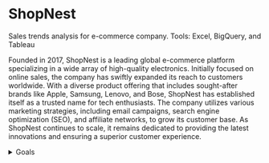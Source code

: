 # ShopNest
Sales trends analysis for e-commerce company. Tools: Excel, BigQuery, and Tableau

Founded in 2017, ShopNest is a leading global e-commerce platform specializing in a wide array of high-quality electronics. Initially focused on online sales, the company has swiftly expanded its reach to customers worldwide. With a diverse product offering that includes sought-after brands like Apple, Samsung, Lenovo, and Bose, ShopNest has established itself as a trusted name for tech enthusiasts. The company utilizes various marketing strategies, including email campaigns, search engine optimization (SEO), and affiliate networks, to grow its customer base. As ShopNest continues to scale, it remains dedicated to providing the latest innovations and ensuring a superior customer experience.


<details>
  <summary>Goals</summary>
  
  The primary objective is to conduct a comprehensive analysis of key business metrics, including sales, average order value (AOV), order trends, and refund trends, spanning the years 2019 to 2022. Additionally, the analysis will focus on evaluating the performance of the loyalty program, regional performance, marketing effectiveness, and platform performance over the specified period. The project involves several key steps, beginning with data cleaning to ensure accuracy and consistency across the various datasets. Subsequently, the cleaned data will be organized and presented in an interactive dashboard for effective visualization and analysis. The final phase will involve a thorough review of the findings, followed by the identification of actionable insights to inform business strategy and optimize performance moving forward.

</details>
